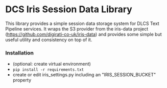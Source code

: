 # DCS Iris Session Data Library

This library provides a simple session data storage system for DLCS Text Pipeline services.
It wraps the S3 provider from the iris-data project (https://github.com/digirati-co-uk/iris-data) and provides some simple but useful utility and consistency on top of it. 


### Installation


* (optional: create virtual environment)
* ``` pip install -r requirements.txt ```
* create or edit iris_settings.py including an "IRIS_SESSION_BUCKET" property


